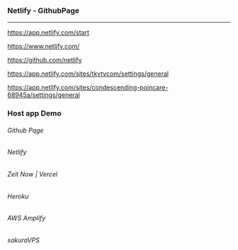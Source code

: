 ### Netlify - GithubPage
---
https://app.netlify.com/start


https://www.netlify.com/

https://github.com/netlify



https://app.netlify.com/sites/tkvtvcom/settings/general

https://app.netlify.com/sites/condescending-poincare-68945a/settings/general


### Host app Demo
###### Github Pqge
###### Netlify 
###### Zeit Now | Vercel
###### Heroku
###### AWS Amplify
###### sakuraVPS


```
```

```
```

```
```


